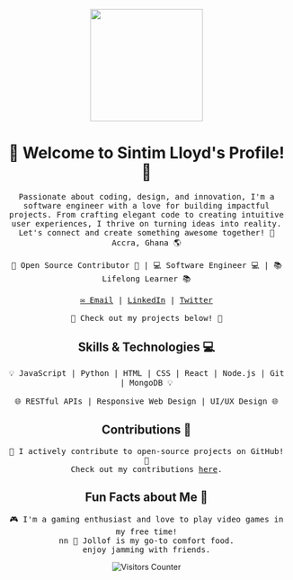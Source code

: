 <!--- Header --->
<p align="center">
  <img src="https://your-image-url.com" width="200" height="200">
</p>

<h1 align="center">🚀 Welcome to Sintim Lloyd's Profile! 🚀</h1>

<p align="center">
  <samp>
    Passionate about coding, design, and innovation, I'm a software engineer with a love for building impactful projects. From crafting elegant code to creating intuitive user experiences, I thrive on turning ideas into reality. Let's connect and create something awesome together! 🚀
    <br>
    Accra, Ghana 🌎
    <br>
    <br>
    🌟 Open Source Contributor 🌟 | 💻 Software Engineer 💻 | 📚 Lifelong Learner 📚
    <br>
    <br>
    <a href="mailto:lloydsintim128@gmail.com">✉️ Email</a> | 
    <a href="https://linkedin.com/in/yourusername">LinkedIn</a> |
    <a href="https://twitter.com/LlOyDSi_">Twitter</a>
    <br>
    <br>
    🚀 Check out my projects below! 🚀
  </samp>
</p>


<!--- Skills --->
<h2 align="center">Skills & Technologies 💻</h2>

<p align="center">
  <samp>
    💡 JavaScript | Python | HTML | CSS | React | Node.js | Git | MongoDB 💡
    <br>
    <br>
    🌐 RESTful APIs | Responsive Web Design | UI/UX Design 🌐
  </samp>
</p>

<!--- Contributions --->
<h2 align="center">Contributions 🚀</h2>

<p align="center">
  <samp>
    🌟 I actively contribute to open-source projects on GitHub! 🌟
    <br>
    Check out my contributions <a href="https://github.com/yourusername">here</a>.
  </samp>
</p>

<!--- Fun Facts --->
<h2 align="center">Fun Facts about Me 🎉</h2>

<p align="center">
  <samp>
    🎮 I'm a gaming enthusiast and love to play video games in my free time!
    <br>
 nn 🥘 Jollof is my go-to comfort food.
    <br>
    enjoy jamming with friends.
  </samp>
</p>

<!--- Footer --->
<p align="center">
  <img src="https://visitor-badge.glitch.me/badge?page_id=lloyd76.lloyd76" alt="Visitors Counter">
</p>
